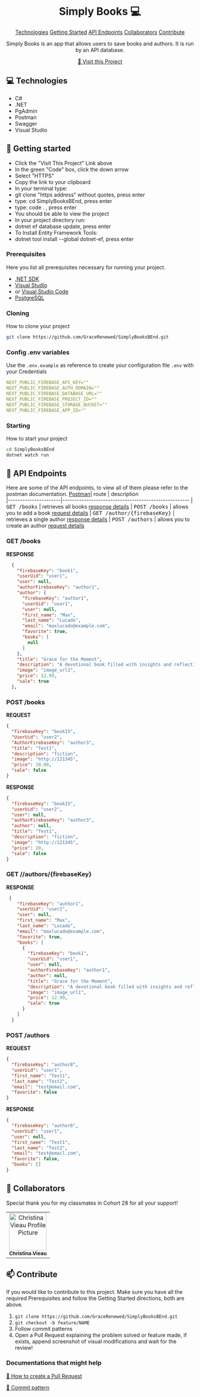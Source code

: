
<h1 align="center" style="font-weight: bold;">Simply Books 💻</h1>

<p align="center">
<a href="#tech">Technologies</a>
<a href="#started">Getting Started</a>
<a href="#routes">API Endpoints</a>
<a href="#colab">Collaborators</a>
<a href="#contribute">Contribute</a> 
</p>


<p align="center">Simply Books is an app that allows users to save books and authors. It is run by an API database.</p>


<p align="center">
<a href="https://github.com/GraceRenewed/SimplyBooksBEnd.git">📱 Visit this Project</a>
</p>

<h2 id="technologies">💻 Technologies</h2>

- C#
- .NET
- PgAdmin
- Postman
- Swagger
- Visual Studio

<h2 id="started">🚀 Getting started</h2>

- Click the "Visit This Project" Link above
- In the green "Code" box, click the down arrow
- Select "HTTPS" 
- Copy the link to your clipboard
- In your terminal type:
- git clone "https address" without quotes, press enter
- type: cd SimplyBooksBEnd, press enter
- type: code .     , press enter
- You should be able to view the project
- In your project directory run: 
- dotnet ef database update, press enter
- To Install Entity Framework Tools:
- dotnet tool install --global dotnet-ef, press enter


<h3>Prerequisites</h3>

Here you list all prerequisites necessary for running your project.

- [.NET SDK](https://dotnet.microsoft.com/en-us/download)
- [Visual Studio](https://visualstudio.microsoft.com/)
- or [Visual Studio Code](https://code.visualstudio.com/)
- [PostgreSQL](https://www.postgresql.org/download/)

<h3>Cloning</h3>

How to clone your project

```bash
git clone https://github.com/GraceRenewed/SimplyBooksBEnd.git
```

<h3>Config .env variables</h2>

Use the `.env.example` as reference to create your configuration file `.env` with your Credentials

```yaml
NEXT_PUBLIC_FIREBASE_API_KEY=""
NEXT_PUBLIC_FIREBASE_AUTH_DOMAIN=""
NEXT_PUBLIC_FIREBASE_DATABASE_URL=""
NEXT_PUBLIC_FIREBASE_PROJECT_ID=""
NEXT_PUBLIC_FIREBASE_STORAGE_BUCKET=""
NEXT_PUBLIC_FIREBASE_APP_ID=""
```

<h3>Starting</h3>

How to start your project

```bash
cd SimplyBooksBEnd
dotnet watch run
```

<h2 id="routes">📍 API Endpoints</h2>

Here are some of the API endpoints, to view all of them please refer to the postman documentation.
[Postman](https://documenter.getpostman.com/view/36650801/2sB2cVdLzX)
​
| route               | description                                          
|----------------------|-----------------------------------------------------
| <kbd>GET /books</kbd>     | retrieves all books [response details](#get-auth-detail)
| <kbd>POST /books</kbd>     | allows you to add a book [request details](#post-auth-detail)
| <kbd>GET /author/{firebaseKey}</kbd>     | retrieves a single author [response details](#get-auth-detail)
| <kbd>POST /authors</kbd>     | allows you to create an author [request details](#post-auth-detail)


<h3 id="get-auth-detail">GET /books</h3>

**RESPONSE**
```json
  {
    "firebaseKey": "book1",
    "userUid": "user1",
    "user": null,
    "authorFirebaseKey": "author1",
    "author": {
      "firebaseKey": "author1",
      "userUid": "user1",
      "user": null,
      "first_name": "Max",
      "last_name": "Lucado",
      "email": "maxlucado@example.com",
      "favorite": true,
      "books": [
        null
      ]
    },
    "title": "Grace for the Moment",
    "description": "A devotional book filled with insights and reflections for daily living.",
    "image": "image_url1",
    "price": 12.99,
    "sale": true
  },
```

<h3 id="post-auth-detail">POST /books</h3>

**REQUEST**
```json
{
  "firebaseKey": "book15",
  "UserUid": "user2",
  "AuthorFirebaseKey": "author3",
  "title": "Test1",
  "description": "fiction",
  "image": "http://121345",
  "price": 20.00,
  "sale": false
}
```

**RESPONSE**
```json
{
  "firebaseKey": "book15",
  "userUid": "user2",
  "user": null,
  "authorFirebaseKey": "author3",
  "author": null,
  "title": "Test1",
  "description": "fiction",
  "image": "http://121345",
  "price": 20,
  "sale": false
}
```

<h3 id="get-auth-detail">GET //authors/{firebaseKey}</h3>

**RESPONSE**
```json
 {
    "firebaseKey": "author1",
    "userUid": "user1",
    "user": null,
    "first_name": "Max",
    "last_name": "Lucado",
    "email": "maxlucado@example.com",
    "favorite": true,
    "books": [
      {
        "firebaseKey": "book1",
        "userUid": "user1",
        "user": null,
        "authorFirebaseKey": "author1",
        "author": null,
        "title": "Grace for the Moment",
        "description": "A devotional book filled with insights and reflections for daily living.",
        "image": "image_url1",
        "price": 12.99,
        "sale": true
      }
    ]
  }
```

<h3 id="post-auth-detail">POST /authors</h3>

**REQUEST**
```json
{
  "firebaseKey": "author8",
  "userUid": "user1",
  "first_name": "Test1",
  "last_name": "Test2",
  "email": "test@email.com",
  "favorite": false
}
```

**RESPONSE**
```json
{
  "firebaseKey": "author8",
  "userUid": "user1",
  "user": null,
  "first_name": "Test1",
  "last_name": "Test2",
  "email": "test@email.com",
  "favorite": false,
  "books": []
}
```

<h2 id="colab">🤝 Collaborators</h2>

<p>Special thank you for my classmates in Cohort 28 for all your support!</p>
<table>
<tr>

<td align="center">
<a href="https://github.com/GraceRenewed">
<img src="https://avatars.githubusercontent.com/u/171828567?v=4" width="100px;" alt="Christina Vieau Profile Picture"/><br>
<sub>
<b>Christina Vieau</b>
</sub>
</a>
</td>

</tr>
</table>

<h2 id="contribute">📫 Contribute</h2>

If you would like to contribute to this project. Make sure you have all the required Prerequisites and follow the Getting Started directions, both are above.

1. `git clone https://github.com/GraceRenewed/SimplyBooksBEnd.git`
2. `git checkout -b feature/NAME`
3. Follow commit patterns
4. Open a Pull Request explaining the problem solved or feature made, if exists, append screenshot of visual modifications and wait for the review!

<h3>Documentations that might help</h3>

[📝 How to create a Pull Request](https://www.atlassian.com/br/git/tutorials/making-a-pull-request)

[💾 Commit pattern](https://gist.github.com/joshbuchea/6f47e86d2510bce28f8e7f42ae84c716)
